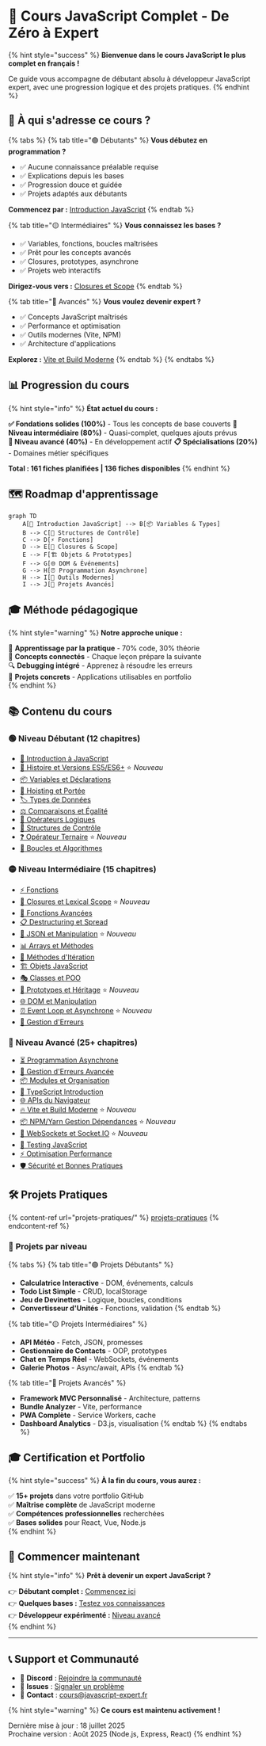 # 🚀 Cours JavaScript Complet - De Zéro à Expert

{% hint style="success" %}
**Bienvenue dans le cours JavaScript le plus complet en français !**

Ce guide vous accompagne de débutant absolu à développeur JavaScript expert, avec une progression logique et des projets pratiques.
{% endhint %}

## 🎯 **À qui s'adresse ce cours ?**

{% tabs %}
{% tab title="🟢 Débutants" %}
**Vous débutez en programmation ?**
- ✅ Aucune connaissance préalable requise
- ✅ Explications depuis les bases
- ✅ Progression douce et guidée
- ✅ Projets adaptés aux débutants

**Commencez par :** [Introduction JavaScript](niveau-debutant/introduction-javascript.md)
{% endtab %}

{% tab title="🟡 Intermédiaires" %}
**Vous connaissez les bases ?**
- ✅ Variables, fonctions, boucles maîtrisées
- ✅ Prêt pour les concepts avancés
- ✅ Closures, prototypes, asynchrone
- ✅ Projets web interactifs

**Dirigez-vous vers :** [Closures et Scope](niveau-intermediaire/closures-lexical-scope.md)
{% endtab %}

{% tab title="🔴 Avancés" %}
**Vous voulez devenir expert ?**
- ✅ Concepts JavaScript maîtrisés
- ✅ Performance et optimisation
- ✅ Outils modernes (Vite, NPM)
- ✅ Architecture d'applications

**Explorez :** [Vite et Build Moderne](niveau-avance/vite-modern-bundling.md)
{% endtab %}
{% endtabs %}

## 📊 **Progression du cours**

{% hint style="info" %}
**État actuel du cours :**

**✅ Fondations solides (100%)** - Tous les concepts de base couverts
**🔄 Niveau intermédiaire (80%)** - Quasi-complet, quelques ajouts prévus  
**🚧 Niveau avancé (40%)** - En développement actif
**📋 Spécialisations (20%)** - Domaines métier spécifiques

**Total : 161 fiches planifiées | 136 fiches disponibles**
{% endhint %}

## 🗺️ **Roadmap d'apprentissage**

```mermaid
graph TD
    A[🚀 Introduction JavaScript] --> B[📦 Variables & Types]
    B --> C[🔄 Structures de Contrôle]
    C --> D[⚡ Fonctions]
    D --> E[🧠 Closures & Scope]
    E --> F[🏗️ Objets & Prototypes]
    F --> G[🌐 DOM & Événements]
    G --> H[⏰ Programmation Asynchrone]
    H --> I[🔧 Outils Modernes]
    I --> J[🚀 Projets Avancés]
```

## 🎓 **Méthode pédagogique**

{% hint style="warning" %}
**Notre approche unique :**

🎯 **Apprentissage par la pratique** - 70% code, 30% théorie  
🧩 **Concepts connectés** - Chaque leçon prépare la suivante  
🔍 **Debugging intégré** - Apprenez à résoudre les erreurs  
🚀 **Projets concrets** - Applications utilisables en portfolio  
{% endhint %}

## 📚 **Contenu du cours**

### 🟢 **Niveau Débutant** (12 chapitres)
- [🚀 Introduction à JavaScript](niveau-debutant/introduction-javascript.md)
- [📜 Histoire et Versions ES5/ES6+](niveau-debutant/histoire-versions-javascript.md) ⭐ *Nouveau*
- [📦 Variables et Déclarations](niveau-debutant/variables-declarations.md)
- [🔄 Hoisting et Portée](niveau-debutant/hoisting-portee.md)
- [🏷️ Types de Données](niveau-debutant/types-donnees.md)
- [⚖️ Comparaisons et Égalité](niveau-debutant/comparaisons-egalite.md)
- [🧮 Opérateurs Logiques](niveau-debutant/operateurs-logiques.md)
- [🔀 Structures de Contrôle](niveau-debutant/structures-controle.md)
- [❓ Opérateur Ternaire](niveau-debutant/operateur-ternaire.md) ⭐ *Nouveau*
- [🔄 Boucles et Algorithmes](niveau-debutant/operateurs-boucles.md)

### 🟡 **Niveau Intermédiaire** (15 chapitres)
- [⚡ Fonctions](niveau-intermediaire/fonctions.md)
- [🧠 Closures et Lexical Scope](niveau-intermediaire/closures-lexical-scope.md) ⭐ *Nouveau*
- [🚀 Fonctions Avancées](niveau-intermediaire/fonctions-avancees.md)
- [📋 Destructuring et Spread](niveau-intermediaire/destructuring-spread.md)
- [📄 JSON et Manipulation](niveau-intermediaire/json-manipulation.md) ⭐ *Nouveau*
- [📊 Arrays et Méthodes](niveau-intermediaire/arrays.md)
- [🔄 Méthodes d'Itération](niveau-intermediaire/arrays-methodes-iteration.md)
- [🏗️ Objets JavaScript](niveau-intermediaire/objets.md)
- [🎭 Classes et POO](niveau-intermediaire/classes-poo.md)
- [🧬 Prototypes et Héritage](niveau-intermediaire/prototypes-heritage.md) ⭐ *Nouveau*
- [🌐 DOM et Manipulation](niveau-intermediaire/dom-manipulation.md)
- [⏰ Event Loop et Asynchrone](niveau-intermediaire/event-loop-asynchrone.md) ⭐ *Nouveau*
- [🚨 Gestion d'Erreurs](niveau-intermediaire/gestion-erreurs.md)

### 🔴 **Niveau Avancé** (25+ chapitres)
- [⏳ Programmation Asynchrone](niveau-avance/programmation-asynchrone.md)
- [🚨 Gestion d'Erreurs Avancée](niveau-avance/gestion-erreurs-avancee.md)
- [📦 Modules et Organisation](niveau-avance/modules-organisation.md)
- [📘 TypeScript Introduction](niveau-avance/typescript-introduction.md)
- [🌐 APIs du Navigateur](niveau-avance/apis-navigateur.md)
- [🔥 Vite et Build Moderne](niveau-avance/vite-modern-bundling.md) ⭐ *Nouveau*
- [📦 NPM/Yarn Gestion Dépendances](niveau-avance/npm-yarn-dependency-management.md) ⭐ *Nouveau*
- [🔌 WebSockets et Socket.IO](niveau-avance/websockets-socket-io.md) ⭐ *Nouveau*
- [🧪 Testing JavaScript](niveau-avance/testing-javascript.md)
- [⚡ Optimisation Performance](niveau-avance/optimisation-performance.md)
- [🛡️ Sécurité et Bonnes Pratiques](niveau-avance/security-best-practices.md)

## 🛠️ **Projets Pratiques**

{% content-ref url="projets-pratiques/" %}
[projets-pratiques](projets-pratiques/)
{% endcontent-ref %}

### 🎯 **Projets par niveau**

{% tabs %}
{% tab title="🟢 Projets Débutants" %}
- **Calculatrice Interactive** - DOM, événements, calculs
- **Todo List Simple** - CRUD, localStorage
- **Jeu de Devinettes** - Logique, boucles, conditions
- **Convertisseur d'Unités** - Fonctions, validation
{% endtab %}

{% tab title="🟡 Projets Intermédiaires" %}
- **API Météo** - Fetch, JSON, promesses
- **Gestionnaire de Contacts** - OOP, prototypes
- **Chat en Temps Réel** - WebSockets, événements
- **Galerie Photos** - Async/await, APIs
{% endtab %}

{% tab title="🔴 Projets Avancés" %}
- **Framework MVC Personnalisé** - Architecture, patterns
- **Bundle Analyzer** - Vite, performance
- **PWA Complète** - Service Workers, cache
- **Dashboard Analytics** - D3.js, visualisation
{% endtab %}
{% endtabs %}

## 🎓 **Certification et Portfolio**

{% hint style="success" %}
**À la fin du cours, vous aurez :**

✅ **15+ projets** dans votre portfolio GitHub  
✅ **Maîtrise complète** de JavaScript moderne  
✅ **Compétences professionnelles** recherchées  
✅ **Bases solides** pour React, Vue, Node.js  
{% endhint %}

## 🚀 **Commencer maintenant**

{% hint style="info" %}
**Prêt à devenir un expert JavaScript ?**

👉 **Débutant complet :** [Commencez ici](niveau-debutant/introduction-javascript.md)  
👉 **Quelques bases :** [Testez vos connaissances](evaluation/quiz-niveau.md)  
👉 **Développeur expérimenté :** [Niveau avancé](niveau-avance/)  
{% endhint %}

---

## 📞 **Support et Communauté**

- 💬 **Discord** : [Rejoindre la communauté](https://discord.gg/javascript-fr)
- 🐛 **Issues** : [Signaler un problème](https://github.com/javascript-course/issues)
- 📧 **Contact** : cours@javascript-expert.fr

{% hint style="warning" %}
**Ce cours est maintenu activement !**

Dernière mise à jour : 18 juillet 2025  
Prochaine version : Août 2025 (Node.js, Express, React)
{% endhint %}

